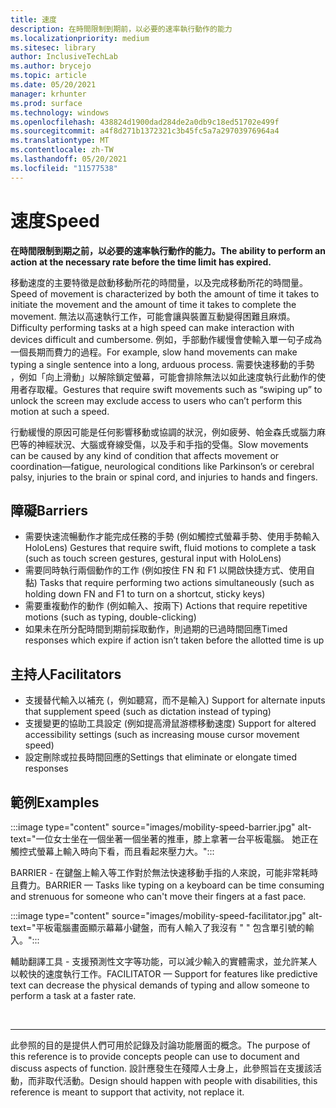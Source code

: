 ```yaml
---
title: 速度
description: 在時間限制到期前，以必要的速率執行動作的能力
ms.localizationpriority: medium
ms.sitesec: library
author: InclusiveTechLab
ms.author: brycejo
ms.topic: article
ms.date: 05/20/2021
manager: krhunter
ms.prod: surface
ms.technology: windows
ms.openlocfilehash: 438824d1900dad284de2a0db9c18ed51702e499f
ms.sourcegitcommit: a4f8d271b1372321c3b45fc5a7a29703976964a4
ms.translationtype: MT
ms.contentlocale: zh-TW
ms.lasthandoff: 05/20/2021
ms.locfileid: "11577538"
---
```

# <a name="speed"></a><span data-ttu-id="275b0-103">速度</span><span class="sxs-lookup"><span data-stu-id="275b0-103">Speed</span></span>

**<span data-ttu-id="275b0-104">在時間限制到期之前，以必要的速率執行動作的能力。</span><span class="sxs-lookup"><span data-stu-id="275b0-104">The ability to perform an action at the necessary rate before the time limit has expired.</span></span>**

<span data-ttu-id="275b0-105">移動速度的主要特徵是啟動移動所花的時間量，以及完成移動所花的時間量。</span><span class="sxs-lookup"><span data-stu-id="275b0-105">Speed of movement is characterized by both the amount of time it takes to initiate the movement and the amount of time it takes to complete the movement.</span></span> <span data-ttu-id="275b0-106">無法以高速執行工作，可能會讓與裝置互動變得困難且麻煩。</span><span class="sxs-lookup"><span data-stu-id="275b0-106">Difficulty performing tasks at a high speed can make interaction with devices difficult and cumbersome.</span></span> <span data-ttu-id="275b0-107">例如，手部動作緩慢會使輸入單一句子成為一個長期而費力的過程。</span><span class="sxs-lookup"><span data-stu-id="275b0-107">For example, slow hand movements can make typing a single sentence into a long, arduous process.</span></span> <span data-ttu-id="275b0-108">需要快速移動的手勢 ，例如「向上滑動」以解除鎖定螢幕，可能會排除無法以如此速度執行此動作的使用者存取權。</span><span class="sxs-lookup"><span data-stu-id="275b0-108">Gestures that require swift movements such as “swiping up” to unlock the screen may exclude access to users who can’t perform this motion at such a speed.</span></span>

<span data-ttu-id="275b0-109">行動緩慢的原因可能是任何影響移動或協調的狀況，例如疲勞、帕金森氏或腦力麻巴等的神經狀況、大腦或脊線受傷，以及手和手指的受傷。</span><span class="sxs-lookup"><span data-stu-id="275b0-109">Slow movements can be caused by any kind of condition that affects movement or coordination—fatigue, neurological conditions like Parkinson’s or cerebral palsy, injuries to the brain or spinal cord, and injuries to hands and fingers.</span></span>


## <a name="barriers"></a><span data-ttu-id="275b0-110">障礙</span><span class="sxs-lookup"><span data-stu-id="275b0-110">Barriers</span></span>
* <span data-ttu-id="275b0-111">需要快速流暢動作才能完成任務的手勢 (例如觸控式螢幕手勢、使用手勢輸入HoloLens) </span><span class="sxs-lookup"><span data-stu-id="275b0-111">Gestures that require swift, fluid motions to complete a task (such as touch screen gestures, gestural input with HoloLens)</span></span>
* <span data-ttu-id="275b0-112">需要同時執行兩個動作的工作 (例如按住 FN 和 F1 以開啟快捷方式、使用自黏) </span><span class="sxs-lookup"><span data-stu-id="275b0-112">Tasks that require performing two actions simultaneously (such as holding down FN and F1 to turn on a shortcut, sticky keys)</span></span>
* <span data-ttu-id="275b0-113">需要重複動作的動作 (例如輸入、按兩下) </span><span class="sxs-lookup"><span data-stu-id="275b0-113">Actions that require repetitive motions (such as typing, double-clicking)</span></span>
* <span data-ttu-id="275b0-114">如果未在所分配時間到期前採取動作，則過期的已過時間回應</span><span class="sxs-lookup"><span data-stu-id="275b0-114">Timed responses which expire if action isn’t taken before the allotted time is up</span></span>

## <a name="facilitators"></a><span data-ttu-id="275b0-115">主持人</span><span class="sxs-lookup"><span data-stu-id="275b0-115">Facilitators</span></span>

* <span data-ttu-id="275b0-116">支援替代輸入以補充 (，例如聽寫，而不是輸入) </span><span class="sxs-lookup"><span data-stu-id="275b0-116">Support for alternate inputs that supplement speed (such as dictation instead of typing)</span></span>
* <span data-ttu-id="275b0-117">支援變更的協助工具設定 (例如提高滑鼠游標移動速度) </span><span class="sxs-lookup"><span data-stu-id="275b0-117">Support for altered accessibility settings (such as increasing mouse cursor movement speed)</span></span>
* <span data-ttu-id="275b0-118">設定刪除或拉長時間回應的</span><span class="sxs-lookup"><span data-stu-id="275b0-118">Settings that eliminate or elongate timed responses</span></span>


## <a name="examples"></a><span data-ttu-id="275b0-119">範例</span><span class="sxs-lookup"><span data-stu-id="275b0-119">Examples</span></span>

:::image type="content" source="images/mobility-speed-barrier.jpg" alt-text="一位女士坐在一個坐著一個坐著的推車，膝上拿著一台平板電腦。 她正在觸控式螢幕上輸入時向下看，而且看起來壓力大。":::

<span data-ttu-id="275b0-122">BARRIER - 在鍵盤上輸入等工作對於無法快速移動手指的人來說，可能非常耗時且費力。</span><span class="sxs-lookup"><span data-stu-id="275b0-122">BARRIER — Tasks like typing on a keyboard can be time consuming and strenuous for someone who can't move their fingers at a fast pace.</span></span>

:::image type="content" source="images/mobility-speed-facilitator.jpg" alt-text="平板電腦畫面顯示幕幕小鍵盤，而有人輸入了我沒有 &quot; &quot; 包含單引號的輸入。":::

<span data-ttu-id="275b0-124">輔助翻譯工具 - 支援預測性文字等功能，可以減少輸入的實體需求，並允許某人以較快的速度執行工作。</span><span class="sxs-lookup"><span data-stu-id="275b0-124">FACILITATOR — Support for features like predictive text can decrease the physical demands of typing and allow someone to perform a task at a faster rate.</span></span>

&nbsp;

[comment]: # (頁腳語句)
___
<span data-ttu-id="275b0-126">此參照的目的是提供人們可用於記錄及討論功能層面的概念。</span><span class="sxs-lookup"><span data-stu-id="275b0-126">The purpose of this reference is to provide concepts people can use to document and discuss aspects of function.</span></span> <span data-ttu-id="275b0-127">設計應發生在殘障人士身上，此參照旨在支援該活動，而非取代活動。</span><span class="sxs-lookup"><span data-stu-id="275b0-127">Design should happen with people with disabilities, this reference is meant to support that activity, not replace it.</span></span> 